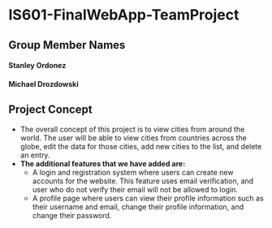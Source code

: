 # IS601-FinalWebApp-TeamProject

## Group Member Names
#### Stanley Ordonez
#### Michael Drozdowski

## Project Concept
* The overall concept of this project is to view cities from around the world. The user will be able to view cities from countries across the globe, edit the data for those cities, add new cities to the list, and delete an entry.
* **The additional features that we have added are:**
    * A login and registration system where users can create new accounts for the website. This feature uses email verification, and user who do not verify their email will not be allowed to login.
    * A profile page where users can view their profile information such as their username and email, change their profile information, and change their password.
 